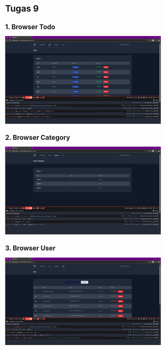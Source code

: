 # Tugas 9

## 1. Browser Todo
![alt text](<screenshot/tugas9/Screenshot 2025-05-20 131142.png>)
## 2. Browser Category
![alt text](<screenshot/tugas9/Screenshot 2025-05-20 131151.png>)
## 3. Browser User
![alt text](<screenshot/tugas9/Screenshot 2025-05-20 131211.png>)
